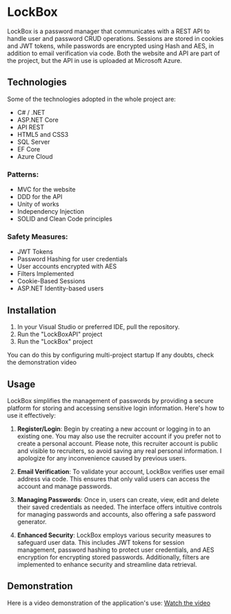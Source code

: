 # LockBox

LockBox is a password manager that communicates with a REST API to handle user and password CRUD operations. Sessions are stored in cookies and JWT tokens, while passwords are encrypted using Hash and AES, in addition to email verification via code. Both the website and API are part of the project, but the API in use is uploaded at Microsoft Azure.

## Technologies
Some of the technologies adopted in the whole project are:
- C# / .NET
- ASP.NET Core
- API REST
- HTML5 and CSS3
- SQL Server
- EF Core
- Azure Cloud

### Patterns:
- MVC for the website
- DDD for the API
- Unity of works
- Independency Injection
- SOLID and Clean Code principles

### Safety Measures:
- JWT Tokens
- Password Hashing for user credentials
- User accounts encrypted with AES
- Filters Implemented
- Cookie-Based Sessions
- ASP.NET Identity-based users

## Installation

1. In your Visual Studio or preferred IDE, pull the repository. 
2. Run the "LockBoxAPI" project
3. Run the "LockBox" project

You can do this by configuring multi-project startup
If any doubts, check the demonstration video 

## Usage

LockBox simplifies the management of passwords by providing a secure platform for storing and accessing sensitive login information. Here's how to use it effectively:

1. **Register/Login**: Begin by creating a new account or logging in to an existing one. You may also use the recruiter account if you prefer not to create a personal account. Please note, this recruiter account is public and visible to recruiters, so avoid saving any real personal information. I apologize for any inconvenience caused by previous users.

2. **Email Verification**: To validate your account, LockBox verifies user email address via code. This ensures that only valid users can access the account and manage passwords.

3. **Managing Passwords**: Once in, users can create, view, edit and delete their saved credentials as needed. The interface offers intuitive controls for managing passwords and accounts, also offering a safe password generator.

4. **Enhanced Security**: LockBox employs various security measures to safeguard user data. This includes JWT tokens for session management, password hashing to protect user credentials, and AES encryption for encrypting stored passwords. Additionally, filters are implemented to enhance security and streamline data retrieval.


## Demonstration

Here is a video demonstration of the application's use: [Watch the video](https://www.youtube.com/watch?v=AeX5Um61gxA)
